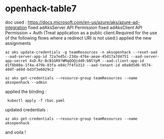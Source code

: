 # openhack-table7
doc used : https://docs.microsoft.com/en-us/azure/aks/azure-ad-integration
fixed adAksServer API Permission
fixed adAksClient API Permission + Auth (Treat application as a public client.Required for the use of the following flows where a redirect URI is not used:​)
applied the new assignments  

```az-cli
az aks update-credentials -g teamResources -n aksopenhack --reset-aad --aad-server-app-id 72a7ed5c-23da-476e-aeae-45d17a7d4751 --aad-server-app-secret 4sD.Rz-BcB1GR9?WMqQO@jdd0:bNlYpM --aad-client-app-id d1f8b80a-1f4a-479b-83fa-e84c7f4fa313 --aad-tenant-id e0a8d5d6-9574-40df-a69d-bd3f3e6029c2
```

```
az aks get-credentials --resource-group teamResources --name aksopenhack --admin
```
applied the binding :
```
 kubectl apply -f rbac.yaml
```
updated credentials : 
```
az aks get-credentials --resource-group teamResources --name aksopenhack
```
and voila !